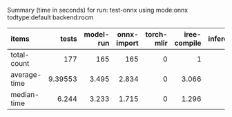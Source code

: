 Summary (time in seconds) for run: test-onnx using mode:onnx todtype:default backend:rocm

| items        |     tests |   model-run |   onnx-import |   torch-mlir |   iree-compile |   inference |
|:-------------|----------:|------------:|--------------:|-------------:|---------------:|------------:|
| total-count  | 177       |     165     |       165     |            0 |          1     |           0 |
| average-time |   9.39553 |       3.495 |         2.834 |            0 |          3.066 |           0 |
| median-time  |   6.244   |       3.233 |         1.715 |            0 |          1.296 |           0 |
